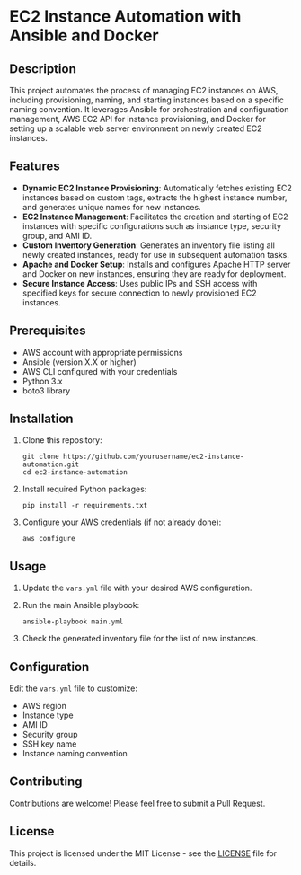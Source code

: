 # EC2 Instance Automation with Ansible and Docker

## Description

This project automates the process of managing EC2 instances on AWS, including provisioning, naming, and starting instances based on a specific naming convention. It leverages Ansible for orchestration and configuration management, AWS EC2 API for instance provisioning, and Docker for setting up a scalable web server environment on newly created EC2 instances.

## Features

- **Dynamic EC2 Instance Provisioning**: Automatically fetches existing EC2 instances based on custom tags, extracts the highest instance number, and generates unique names for new instances.
- **EC2 Instance Management**: Facilitates the creation and starting of EC2 instances with specific configurations such as instance type, security group, and AMI ID.
- **Custom Inventory Generation**: Generates an inventory file listing all newly created instances, ready for use in subsequent automation tasks.
- **Apache and Docker Setup**: Installs and configures Apache HTTP server and Docker on new instances, ensuring they are ready for deployment.
- **Secure Instance Access**: Uses public IPs and SSH access with specified keys for secure connection to newly provisioned EC2 instances.

## Prerequisites

- AWS account with appropriate permissions
- Ansible (version X.X or higher)
- AWS CLI configured with your credentials
- Python 3.x
- boto3 library

## Installation

1. Clone this repository:
   ```
   git clone https://github.com/yourusername/ec2-instance-automation.git
   cd ec2-instance-automation
   ```

2. Install required Python packages:
   ```
   pip install -r requirements.txt
   ```

3. Configure your AWS credentials (if not already done):
   ```
   aws configure
   ```

## Usage

1. Update the `vars.yml` file with your desired AWS configuration.

2. Run the main Ansible playbook:
   ```
   ansible-playbook main.yml
   ```

3. Check the generated inventory file for the list of new instances.

## Configuration

Edit the `vars.yml` file to customize:

- AWS region
- Instance type
- AMI ID
- Security group
- SSH key name
- Instance naming convention

## Contributing

Contributions are welcome! Please feel free to submit a Pull Request.

## License

This project is licensed under the MIT License - see the [LICENSE](LICENSE) file for details.